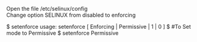 Open the file /etc/selinux/config  
Change option SELINUX from disabled to enforcing

$ setenforce
usage:  setenforce [ Enforcing | Permissive | 1 | 0 ]
$ #To Set mode to Permissive
$ setenforce Permissive

